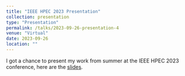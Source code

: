 ```yaml
---
title: "IEEE HPEC 2023 Presentation"
collection: presentation
type: "Presentation"
permalink: /talks/2023-09-26-presentation-4
venue: "Virtual"
date: 2023-09-26
location: ""
---
```


I got a chance to present my work from summer at the IEEE HPEC 2023 conference, here are the [slides](https://docs.google.com/presentation/d/1KedSUALhwx6-F4hgkY8yQ9eJh0hRjC73A07BF6T0u5o/edit?usp=sharing).
